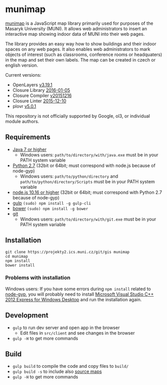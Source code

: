 # munimap
[munimap](https://maps.muni.cz/munimap/) is a JavaScript map library primarily used
for purposes of the Masaryk University (MUNI). It allows web administrators to insert
an interactive map showing indoor data of MUNI into their web pages.

The library provides an easy way how to show buildings and their indoor spaces on any web pages.
It also enables web administrators to mark objects of interest (such as classrooms, conference rooms
or headquaters) in the map and set their own labels. The map can be created in czech or english version.

Current versions:
* OpenLayers [v3.19.1](https://github.com/openlayers/ol3/releases)
* Closure Library [2016-01-05](https://github.com/google/closure-library/commits/fe66ad635ad3ff2bc8ee85933e4bf86bfa7523fb)
* Closure Compiler [v20151216](https://github.com/google/closure-compiler/releases)
* Closure Linter [2015-12-10](https://github.com/google/closure-linter/commits/5c27529075bb88bdc45e73008f496dec8438d658)
* plovr [v5.0.1](https://github.com/bolinfest/plovr/releases)

This repository is not officially supported by Google, ol3, or individual module authors.

## Requirements
* [Java 7 or higher](http://www.java.com/)
  * Windows users: `path/to/directory/with/java.exe` must be in your PATH system variable
* [Python 2.7](https://www.python.org/downloads/) (32bit or 64bit; must correspond with node.js because of node-gyp)
  * Windows users: `path/to/python/directory` and `path/to/python/directory/Scripts` must be in your PATH system variable
* [node.js 10.16 or higher](http://nodejs.org/download/) (32bit or 64bit; must correspond with Python 2.7 because of node-gyp)
* [gulp](http://gulpjs.com/) `(sudo) npm install -g gulp-cli`
* [bower](http://bower.io/) `(sudo) npm install -g bower`
* [git](http://git-scm.com/downloads)
  * Windows users: `path/to/directory/with/git.exe` must be in your PATH system variable

## Installation
```
git clone https://projekty2.ics.muni.cz/git/gis munimap
cd munimap
npm install
bower install
```
### Problems with installation
Windows users: If you have some errors during `npm install` related to [node-gyp](https://github.com/TooTallNate/node-gyp), you will probably need to install [Microsoft Visual Studio C++ 2012 Express for Windows Desktop](http://www.microsoft.com/en-us/download/details.aspx?id=34673) and run the installation again.

## Development
* `gulp` to run dev server and open app in the browser
  * Edit files in `src/client` and see changes in the browser
* `gulp -H` to get more commands

## Build
* `gulp build` to compile the code and copy files to `build/`
* `gulp build -s` to include also [source maps](https://developer.chrome.com/devtools/docs/javascript-debugging#source-maps)
* `gulp -H` to get more commands

